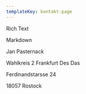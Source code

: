 ```yaml
---
templateKey: kontakt-page
---
```

<!--StartFragment-->

Rich Text

Markdown

Jan Pasternack

Wahlkreis 2 Frankfurt Des Das

Ferdinandstarsse 24

18057 Rostock

<!--EndFragment-->